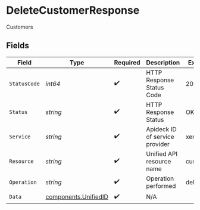 # DeleteCustomerResponse

Customers


## Fields

| Field                                                        | Type                                                         | Required                                                     | Description                                                  | Example                                                      |
| ------------------------------------------------------------ | ------------------------------------------------------------ | ------------------------------------------------------------ | ------------------------------------------------------------ | ------------------------------------------------------------ |
| `StatusCode`                                                 | *int64*                                                      | :heavy_check_mark:                                           | HTTP Response Status Code                                    | 200                                                          |
| `Status`                                                     | *string*                                                     | :heavy_check_mark:                                           | HTTP Response Status                                         | OK                                                           |
| `Service`                                                    | *string*                                                     | :heavy_check_mark:                                           | Apideck ID of service provider                               | xero                                                         |
| `Resource`                                                   | *string*                                                     | :heavy_check_mark:                                           | Unified API resource name                                    | customers                                                    |
| `Operation`                                                  | *string*                                                     | :heavy_check_mark:                                           | Operation performed                                          | delete                                                       |
| `Data`                                                       | [components.UnifiedID](../../models/components/unifiedid.md) | :heavy_check_mark:                                           | N/A                                                          |                                                              |